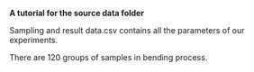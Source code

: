 ****A tutorial for the source data folder****

Sampling and result data.csv contains all the parameters of our experiments.

There are 120 groups of samples in bending process.

